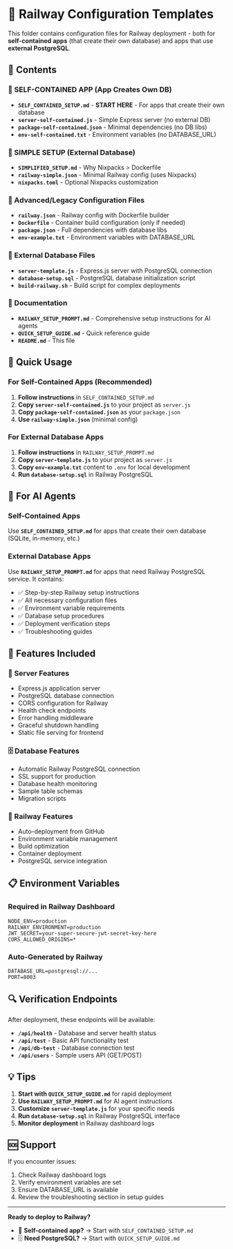 # 🚂 Railway Configuration Templates

This folder contains configuration files for Railway deployment - both for **self-contained apps** (that create their own database) and apps that use **external PostgreSQL**.

## 📁 Contents

### 🎯 SELF-CONTAINED APP (App Creates Own DB)
- **`SELF_CONTAINED_SETUP.md`** - **START HERE** - For apps that create their own database
- **`server-self-contained.js`** - Simple Express server (no external DB)
- **`package-self-contained.json`** - Minimal dependencies (no DB libs)
- **`env-self-contained.txt`** - Environment variables (no DATABASE_URL)

### 🚀 SIMPLE SETUP (External Database)
- **`SIMPLIFIED_SETUP.md`** - Why Nixpacks > Dockerfile
- **`railway-simple.json`** - Minimal Railway config (uses Nixpacks)
- **`nixpacks.toml`** - Optional Nixpacks customization

### 🔧 Advanced/Legacy Configuration Files  
- **`railway.json`** - Railway config with Dockerfile builder
- **`Dockerfile`** - Container build configuration (only if needed)
- **`package.json`** - Full dependencies with database libs
- **`env-example.txt`** - Environment variables with DATABASE_URL

### 💾 External Database Files
- **`server-template.js`** - Express.js server with PostgreSQL connection
- **`database-setup.sql`** - PostgreSQL database initialization script
- **`build-railway.sh`** - Build script for complex deployments

### 📖 Documentation
- **`RAILWAY_SETUP_PROMPT.md`** - Comprehensive setup instructions for AI agents
- **`QUICK_SETUP_GUIDE.md`** - Quick reference guide
- **`README.md`** - This file

## 🚀 Quick Usage

### For Self-Contained Apps (Recommended)
1. **Follow instructions** in `SELF_CONTAINED_SETUP.md`
2. **Copy `server-self-contained.js`** to your project as `server.js`
3. **Copy `package-self-contained.json`** as your `package.json`
4. **Use `railway-simple.json`** (minimal config)

### For External Database Apps
1. **Follow instructions** in `RAILWAY_SETUP_PROMPT.md`
2. **Copy `server-template.js`** to your project as `server.js`
3. **Copy `env-example.txt`** content to `.env` for local development
4. **Run `database-setup.sql`** in Railway PostgreSQL

## 🎯 For AI Agents

### Self-Contained Apps
Use **`SELF_CONTAINED_SETUP.md`** for apps that create their own database (SQLite, in-memory, etc.)

### External Database Apps  
Use **`RAILWAY_SETUP_PROMPT.md`** for apps that need Railway PostgreSQL service. It contains:

- ✅ Step-by-step Railway setup instructions
- ✅ All necessary configuration files
- ✅ Environment variable requirements
- ✅ Database setup procedures
- ✅ Deployment verification steps
- ✅ Troubleshooting guides

## 🌟 Features Included

### 🔧 Server Features
- Express.js application server
- PostgreSQL database connection
- CORS configuration for Railway
- Health check endpoints
- Error handling middleware
- Graceful shutdown handling
- Static file serving for frontend

### 🗄️ Database Features
- Automatic Railway PostgreSQL connection
- SSL support for production
- Database health monitoring
- Sample table schemas
- Migration scripts

### 🚂 Railway Features
- Auto-deployment from GitHub
- Environment variable management
- Build optimization
- Container deployment
- PostgreSQL service integration

## 📋 Environment Variables

### Required in Railway Dashboard
```env
NODE_ENV=production
RAILWAY_ENVIRONMENT=production
JWT_SECRET=your-super-secure-jwt-secret-key-here
CORS_ALLOWED_ORIGINS=*
```

### Auto-Generated by Railway
```env
DATABASE_URL=postgresql://...
PORT=8003
```

## 🔍 Verification Endpoints

After deployment, these endpoints will be available:

- **`/api/health`** - Database and server health status
- **`/api/test`** - Basic API functionality test
- **`/api/db-test`** - Database connection test
- **`/api/users`** - Sample users API (GET/POST)

## 💡 Tips

1. **Start with `QUICK_SETUP_GUIDE.md`** for rapid deployment
2. **Use `RAILWAY_SETUP_PROMPT.md`** for AI agent instructions
3. **Customize `server-template.js`** for your specific needs
4. **Run `database-setup.sql`** in Railway PostgreSQL interface
5. **Monitor deployment** in Railway dashboard logs

## 🆘 Support

If you encounter issues:
1. Check Railway dashboard logs
2. Verify environment variables are set
3. Ensure DATABASE_URL is available
4. Review the troubleshooting section in setup guides

---

**Ready to deploy to Railway?**
- 🎯 **Self-contained app?** → Start with `SELF_CONTAINED_SETUP.md`
- 🗄️ **Need PostgreSQL?** → Start with `QUICK_SETUP_GUIDE.md` 